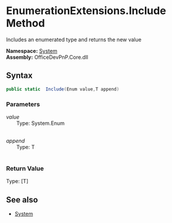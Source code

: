 # EnumerationExtensions.Include Method  
Includes an enumerated type and returns the new value  

**Namespace:** [System](System.md)  
**Assembly:** OfficeDevPnP.Core.dll  
## Syntax
```C#
public static  Include(Enum value,T append)
```
### Parameters
*value*  
&emsp;&emsp;Type: System.Enum  
&emsp;&emsp;  
  
*append*  
&emsp;&emsp;Type: T  
&emsp;&emsp;  
  
### Return Value
Type: [T]  

## See also
- [System](System.md)
